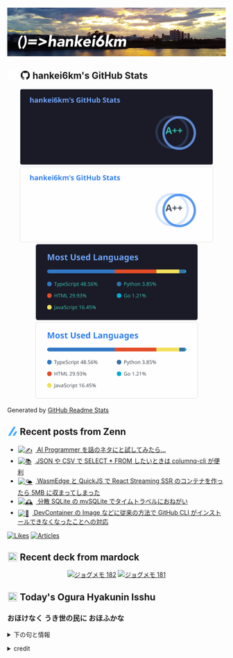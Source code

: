 <p align="center">

![()=>hankei6km](assets/images/header1.jpg)

</p>

<h2>
<img width="24" height="24" style="height:1em;width:1em;margin:0 0.05em 0 0.1em;vertical-align:-0.1em;"
 src="assets/images/github-dark.svg#gh-dark-mode-only" />
<img width="24" height="24" style="height:1em;width:1em;margin:0 0.05em 0 0.1em;vertical-align:-0.1em;"
 src="assets/images/github-light.svg#gh-light-mode-only" />
hankei6km's GitHub Stats
</h2>

<p align="center">

<img width="446" alt="hankei6km's GitHub stats" src="assets/images/stats-dark.svg#gh-dark-mode-only">
<img width="446" alt="hankei6km's GitHub stats" src="assets/images/stats-light.svg#gh-light-mode-only">
<img width="375" alt="Top Langs" src="assets/images/top-langs-dark.svg#gh-dark-mode-only">
<img width="375" alt="Top Langs" src="assets/images/top-langs-light.svg#gh-light-mode-only">

</p>

Generated by [GitHub Readme Stats](https://github.com/anuraghazra/github-readme-stats)

<h2>
<img width="24" height="24" style="width:1em; height:1em; margin: 0 .05em 0 .1em; vertical-align: -0.1em;" src="assets/images/zenn.svg">
Recent posts from Zenn
</h2>

<ul><li><a href="https://zenn.dev/hankei6km/articles/try-ai-programmer"><img style="width:1.1em; height:1.1em; margin: 0 .5em 0 .1em; vertical-align: -0.1em;" width="18" height="18" alt="✍️" src="https://twemoji.maxcdn.com/v/13.1.0/72x72/270d.png"> AI Programmer を話のネタにと試してみたら…</a></li><li><a href="https://zenn.dev/hankei6km/articles/select-from-json-csv-by-using-columnq-cli"><img style="width:1.1em; height:1.1em; margin: 0 .5em 0 .1em; vertical-align: -0.1em;" width="18" height="18" alt="📚" src="https://twemoji.maxcdn.com/v/13.1.0/72x72/1f4da.png"> JSON や CSV で SELECT * FROM したいときは columnq-cli が便利</a></li><li><a href="https://zenn.dev/hankei6km/articles/react-streaming-ssr-in-wasmedge-quickjs"><img style="width:1.1em; height:1.1em; margin: 0 .5em 0 .1em; vertical-align: -0.1em;" width="18" height="18" alt="🌤️" src="https://twemoji.maxcdn.com/v/13.1.0/72x72/1f324.png"> WasmEdge と QuickJS で React Streaming SSR のコンテナを作ったら 5MB に収まってしまった</a></li><li><a href="https://zenn.dev/hankei6km/articles/time-travel-in-mvsqlite"><img style="width:1.1em; height:1.1em; margin: 0 .5em 0 .1em; vertical-align: -0.1em;" width="18" height="18" alt="🕰️" src="https://twemoji.maxcdn.com/v/13.1.0/72x72/1f570.png"> 分散 SQLite の mvSQLite でタイムトラベルにおねがい</a></li><li><a href="https://zenn.dev/hankei6km/articles/install-gh-cli-from-release"><img style="width:1.1em; height:1.1em; margin: 0 .5em 0 .1em; vertical-align: -0.1em;" width="18" height="18" alt="🧰" src="https://twemoji.maxcdn.com/v/13.1.0/72x72/1f9f0.png"> DevContainer の Image などに従来の方法で GitHub CLI がインストールできなくなったことへの対応</a></li></ul>

[![Likes](https://badgen.org/img/zenn/hankei6km/likes?style=flat)](https://zenn.dev/hankei6km)
[![Articles](https://badgen.org/img/zenn/hankei6km/articles?style=flat)](https://zenn.dev/hankei6km)

<h2>
<img width="24" height="24" style="width:1em; height:1em; margin: 0 .05em 0 .1em; vertical-align: -0.1em;" src="https://twemoji.maxcdn.com/v/13.1.0/72x72/1f5bc.png">
Recent deck from mardock
</h2>

<p align="center">
<a href="https://hankei6km.github.io/mardock/deck/2022-10-in-outdoor-182"><img alt="ジョグメモ 182" src="https://hankei6km.github.io/mardock/assets/deck/2022-10-in-outdoor-182/2022-10-in-outdoor-182.png" width="270" height="152"></a>
<a href="https://hankei6km.github.io/mardock/deck/2022-09-in-outdoor-181"><img alt="ジョグメモ 181" src="https://hankei6km.github.io/mardock/assets/deck/2022-09-in-outdoor-181/2022-09-in-outdoor-181.png" width="270" height="152"></a>

</p>

<h2>
<img width="24" height="24" style="width:1em; height:1em; margin: 0 .05em 0 .1em; vertical-align: -0.1em;" src="https://twemoji.maxcdn.com/v/13.1.0/72x72/1f38e.png">
Today's Ogura Hyakunin Isshu
</h2>

<h3>おほけなく うき世の民に おほふかな</h3>
<p><details><summary>下の句と情報</summary><p>我が立つ杣に 墨染の袖</p><p>(おほけなく うきよのたみに おほふかな　わがたつそまに すみぞめのそで)</p><ul><li>歌人 - <a href="http://linkdata.org/resource/rdf1s6833i#kajin_095">http://linkdata.org/resource/rdf1s6833i#kajin_095</a></li><li>読札 - <a href="https://commons.wikimedia.org/wiki/File:Hyakuninisshu_095.jpg">https://commons.wikimedia.org/wiki/File:Hyakuninisshu_095.jpg</a></li><li>異なる記録形式 - <a href="http://linkdata.org/resource/rdf1s8931i#audio_nhk_095">http://linkdata.org/resource/rdf1s8931i#audio_nhk_095</a></li></ul></details></p>

<details>
<summary>credit</summary>

- Title: 小倉百人一首かるたデータ
- Author: [Nanako Takahashi](http://linkdata.org/user/tnanako)
- Source: http://linkdata.org/work/rdf1s6834i
- License: http://creativecommons.org/licenses/by/3.0/deed.ja

</details>


